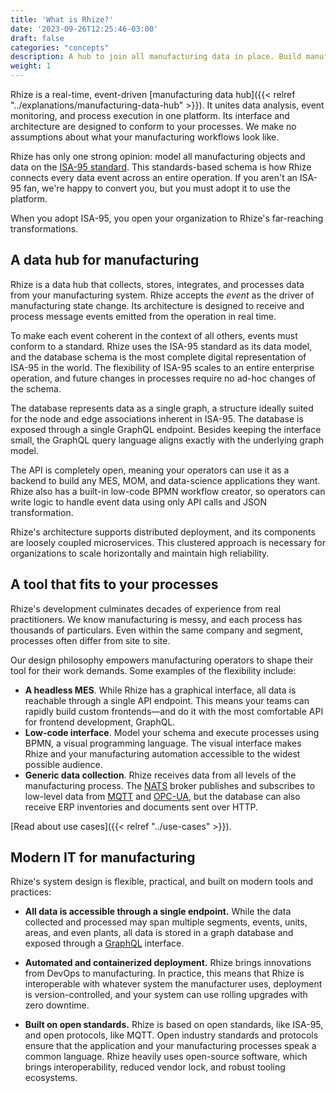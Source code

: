 ```yaml
---
title: 'What is Rhize?'
date: '2023-09-26T12:25:46-03:00'
draft: false
categories: "concepts"
description: A hub to join all manufacturing data in place. Build manufacturing execution systems and do deep analysis.
weight: 1
---
```


Rhize is a real-time, event-driven [manufacturing data hub]({{< relref "../explanations/manufacturing-data-hub" >}}).
It unites data analysis, event monitoring, and process execution in one platform.
Its interface and architecture are designed to conform to your processes.
We make no assumptions about what your manufacturing workflows look like.

Rhize has only one strong opinion: model all manufacturing objects and data on the [ISA-95 standard](https://www.isa.org/standards-and-publications/isa-standards/isa-standards-committees/isa95).
This standards-based schema is how Rhize connects every data event across an entire operation.
If you aren't an ISA-95 fan, we're happy to convert you, but you must adopt it to use the platform.

When you adopt ISA-95, you open your organization to Rhize's far-reaching transformations.

## A data hub for manufacturing

Rhize is a data hub that collects, stores, integrates, and processes data from your manufacturing system.
Rhize accepts the _event_ as the driver of manufacturing state change.
Its architecture is designed to receive and process message events emitted from the operation in real time.

To make each event coherent in the context of all others, events must conform to a standard.
Rhize uses the ISA-95 standard as its data model, and the database schema is the most complete digital representation of ISA-95 in the world.
The flexibility of ISA-95 scales to an entire enterprise operation, and future changes in processes require no ad-hoc changes of the schema.

The database represents data as a single graph, a structure ideally suited for the node and edge associations inherent in ISA-95.
The database is exposed through a single GraphQL endpoint.
Besides keeping the interface small, the GraphQL query language aligns exactly with the underlying graph model.

The API is completely open, meaning your operators can use it as a backend to build any MES, MOM, and data-science applications they want.
Rhize also has a built-in low-code BPMN workflow creator, so operators can write logic to handle event data using only API calls and JSON transformation.

Rhize's architecture supports distributed deployment, and its components are loosely coupled microservices.
This clustered approach is necessary for organizations to scale horizontally and maintain high reliability.

## A tool that fits to your processes

Rhize's development culminates decades of experience from real practitioners.
We know manufacturing is messy, and each process has thousands of particulars.
Even within the same company and segment, processes often differ from site to site.

Our design philosophy empowers manufacturing operators to shape their tool for their work demands.
Some examples of the flexibility include:

- **A headless MES**. While Rhize has a graphical interface, all data is reachable through a single API endpoint. This means your teams can rapidly build custom frontends―and do it with the most comfortable API for frontend development, GraphQL.
- **Low-code interface**. Model your schema and execute processes using BPMN, a visual programming language. The visual interface makes Rhize and your manufacturing automation accessible to the widest possible audience.
- **Generic data collection**. Rhize receives data from all levels of the manufacturing process. The [NATS](https://nats.io) broker publishes and subscribes to low-level data from [MQTT](https://mqtt.org/) and [OPC-UA](https://opcfoundation.org/about/opc-technologies/opc-ua/), but the database can also receive ERP inventories and documents sent over HTTP.

[Read about use cases]({{< relref "../use-cases" >}}).

## Modern IT for manufacturing

Rhize's system design is flexible, practical, and built on modern tools and practices:

- **All data is accessible through a single endpoint.**
While the data collected and processed may span multiple segments, events, units, areas, and even plants, all data is stored in a graph database and exposed through a [GraphQL](https://graphql.org) interface.

- **Automated and containerized deployment.**
Rhize brings innovations from DevOps to manufacturing.
In practice, this means that Rhize is interoperable with whatever system the manufacturer uses,
deployment is version-controlled, and your system can use rolling upgrades with zero downtime.

- **Built on open standards.**
Rhize is based on open standards, like ISA-95, and open protocols, like MQTT.
Open industry standards and protocols ensure that the application and your manufacturing processes speak a common language.
Rhize heavily uses open-source software, which brings interoperability, reduced vendor lock, and robust tooling ecosystems.
